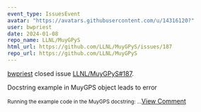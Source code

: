 ```yaml
---
event_type: IssuesEvent
avatar: "https://avatars.githubusercontent.com/u/14316120?"
user: bwpriest
date: 2024-01-08
repo_name: LLNL/MuyGPyS
html_url: https://github.com/LLNL/MuyGPyS/issues/187
repo_url: https://github.com/LLNL/MuyGPyS
---
```


<a href='https://github.com/bwpriest' target='_blank'>bwpriest</a> closed issue <a href='https://github.com/LLNL/MuyGPyS/issues/187' target='_blank'>LLNL/MuyGPyS#187</a>.

<p>Docstring example in MuyGPS object leads to error</p><small>Running the example code in the MuyGPS docstring:...</small><a href='https://github.com/LLNL/MuyGPyS/issues/187' target='_blank'>View Comment</a>